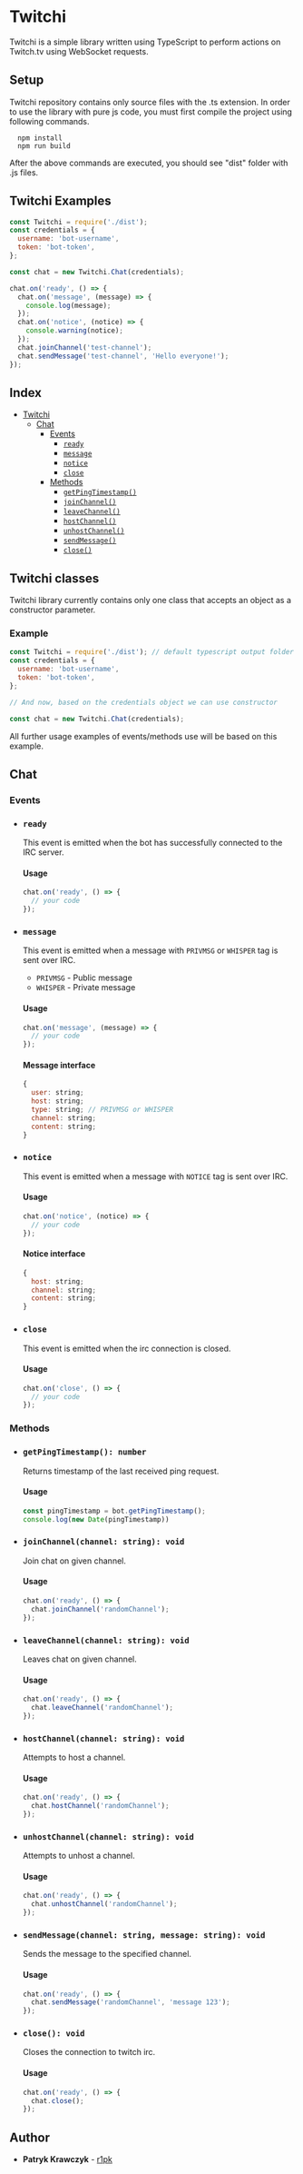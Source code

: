 # Twitchi

Twitchi is a simple library written using TypeScript to perform actions on Twitch.tv using WebSocket requests.

## Setup

Twitchi repository contains only source files with the .ts extension. In order to use the library with pure js code, you must first compile the project using following commands.

```
  npm install
  npm run build
```

After the above commands are executed, you should see "dist" folder with .js files.

## Twitchi Examples

```javascript
const Twitchi = require('./dist');
const credentials = {
  username: 'bot-username',
  token: 'bot-token',
};

const chat = new Twitchi.Chat(credentials);

chat.on('ready', () => {
  chat.on('message', (message) => {
    console.log(message);
  });
  chat.on('notice', (notice) => {
    console.warning(notice);
  });
  chat.joinChannel('test-channel');
  chat.sendMessage('test-channel', 'Hello everyone!');
});
```

## Index

- [Twitchi](https://github.com/r1pk/Twitchi#twitchi-classes)
  - [Chat](https://github.com/r1pk/Twitchi#chat)
    - [Events](https://github.com/r1pk/Twitchi#events)
      - [`ready`](https://github.com/r1pk/Twitchi#ready)
      - [`message`](https://github.com/r1pk/Twitchi#message)
      - [`notice`](https://github.com/r1pk/Twitchi#notice)
      - [`close`](https://github.com/r1pk/Twitchi#close)
    - [Methods](https://github.com/r1pk/Twitchi#methods)
      - [`getPingTimestamp()`](https://github.com/r1pk/Twitchi#getpingtimestamp-number)
      - [`joinChannel()`](https://github.com/r1pk/Twitchi#joinchannelchannel-string-void)
      - [`leaveChannel()`](https://github.com/r1pk/Twitchi#leavechannelchannel-string-void)
      - [`hostChannel()`](https://github.com/r1pk/Twitchi#hostchannelchannel-string-void)
      - [`unhostChannel()`](https://github.com/r1pk/Twitchi#unhostchannelchannel-string-void)
      - [`sendMessage()`](https://github.com/r1pk/Twitchi#sendmessagechannel-string-message-string-void)
      - [`close()`](https://github.com/r1pk/Twitchi#close-void)

## Twitchi classes

Twitchi library currently contains only one class that accepts an object as a constructor parameter.

### Example

```javascript
const Twitchi = require('./dist'); // default typescript output folder
const credentials = {
  username: 'bot-username',
  token: 'bot-token',
};

// And now, based on the credentials object we can use constructor

const chat = new Twitchi.Chat(credentials);
```

All further usage examples of events/methods use will be based on this example.

## Chat

### Events

- ### `ready`

  This event is emitted when the bot has successfully connected to the IRC server.

  #### Usage

  ```javascript
  chat.on('ready', () => {
    // your code
  });
  ```

- ### `message`

  This event is emitted when a message with `PRIVMSG` or `WHISPER` tag is sent over IRC.
  - `PRIVMSG` - Public message
  - `WHISPER` - Private message


  #### Usage

  ```javascript
  chat.on('message', (message) => {
    // your code
  });
  ```

  #### Message interface

  ```javascript
  {
    user: string;
    host: string;
    type: string; // PRIVMSG or WHISPER
    channel: string;
    content: string;
  }
  ```

- ### `notice`

  This event is emitted when a message with `NOTICE` tag is sent over IRC.

  #### Usage

  ```javascript
  chat.on('notice', (notice) => {
    // your code
  });
  ```

  #### Notice interface

  ```javascript
  {
    host: string;
    channel: string;
    content: string;
  }
  ```

- ### `close`

  This event is emitted when the irc connection is closed.

  #### Usage

  ```javascript
  chat.on('close', () => {
    // your code
  });
  ```

### Methods

- ### `getPingTimestamp(): number`

  Returns timestamp of the last received ping request.

  #### Usage

  ```javascript
  const pingTimestamp = bot.getPingTimestamp();
  console.log(new Date(pingTimestamp))
  ```

- ### `joinChannel(channel: string): void`

  Join chat on given channel.

  #### Usage

  ```javascript
  chat.on('ready', () => {
    chat.joinChannel('randomChannel');
  });
  ```

- ### `leaveChannel(channel: string): void`

  Leaves chat on given channel.

  #### Usage

  ```javascript
  chat.on('ready', () => {
    chat.leaveChannel('randomChannel');
  });
  ```

- ### `hostChannel(channel: string): void`

  Attempts to host a channel.

  #### Usage

  ```javascript
  chat.on('ready', () => {
    chat.hostChannel('randomChannel');
  });
  ```

- ### `unhostChannel(channel: string): void`

  Attempts to unhost a channel.

  #### Usage

  ```javascript
  chat.on('ready', () => {
    chat.unhostChannel('randomChannel');
  });
  ```

- ### `sendMessage(channel: string, message: string): void`

  Sends the message to the specified channel.

  #### Usage

  ```javascript
  chat.on('ready', () => {
    chat.sendMessage('randomChannel', 'message 123');
  });
  ```

- ### `close(): void`

  Closes the connection to twitch irc.

  #### Usage

  ```javascript
  chat.on('ready', () => {
    chat.close();
  });
  ```

## Author

- **Patryk Krawczyk** - [r1pk](https://github.com/r1pk)
